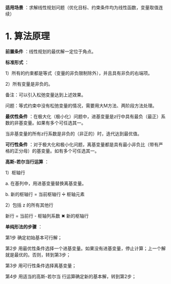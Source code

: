 **适用场景** ：求解线性规划问题（优化目标、约束条件均为线性函数，变量取值连续）

# 1. 算法原理

**前置条件** ：线性规划的最优解一定位于角点。  

**标准形式** ：  

1）所有的约束都是等式（变量的非负限制除外），并且具有非负的右端项。  

2）所有变量是非负的。  

备注：可以引入松弛变量达到上述效果。  

问题：等式约束中没有松弛变量的情况，需要用大M方法、两阶段方法处理。  

**最优性条件** ：在极大化（极小化）问题中，进基变量是z行中具有最负（最正）系数的非基变量。如果有多个可任选其一。  

当非基变量的所有z行系数是非负的（非正的）时，迭代达到最优值。  

**可行性条件** ：对于极大化和极小化问题，离基变量都是具有最小非负比（带有严格的正分母）的基变量。如有多个可任选其一。  

**高斯-若尔当行运算** ：  

1）枢轴行  

a. 在基列中，用进基变量替换离基变量。  

b. 新的枢轴行 = 当前枢轴行 ➗ 枢轴元素  

2）包括 z 的所有其他行

新行 = 当前行 - 枢轴列系数 ✖ 新的枢轴行

**单纯形法的步骤** ：  

第1步 确定初始基本可行解；  

第2步 用最优性条件选择一个进基变量。如果没有进基变量，停止计算；上一个解就是最优的。否则，转到第3步；

第3步 用可行性条件选择离基变量；

第4步 用适当的高斯-若尔当 行运算确定新的基本解，转到第2步；

